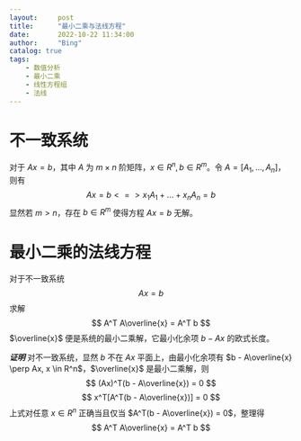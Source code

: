 ```yaml
---
layout:     post
title:      "最小二乘与法线方程"
date:       2022-10-22 11:34:00
author:     "Bing"
catalog: true
tags:
    - 数值分析
    - 最小二乘
    - 线性方程组
    - 法线
---
```

# 不一致系统
对于 $Ax = b$，其中 $A$ 为 $m \times n$ 阶矩阵，$x \in R^n, b \in R^m$。令 $A = [A_1,...,A_n]$，则有
$$
    Ax = b <=> x_1A_1 + ... + x_nA_n = b
$$
显然若 $m > n$，存在 $b \in R^m$ 使得方程 $Ax = b$ 无解。

# 最小二乘的法线方程
对于不一致系统
$$
    Ax = b
$$
求解
$$
    A^T A\overline{x} = A^T b
$$
$\overline{x}$ 便是系统的最小二乘解，它最小化余项 $b - Ax$ 的欧式长度。

***证明***
对不一致系统，显然 $b$ 不在 $Ax$ 平面上，由最小化余项有 $b - A\overline{x} \perp Ax, x \in R^n$，$\overline{x}$ 是最小二乘解，则
$$
    (Ax)^T(b - A\overline{x}) = 0
$$
$$
    x^T[A^T(b - A\overline{x})] = 0
$$
上式对任意 $x \in R^n$ 正确当且仅当 $A^T(b - A\overline{x}) = 0$，整理得
$$
    A^T A\overline{x} = A^T b
$$